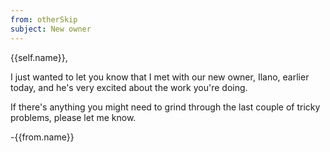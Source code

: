 ```yaml
---
from: otherSkip
subject: New owner
---
```

{{self.name}},

I just wanted to let you know that I met with our new owner, Ilano, earlier today, and he's very excited about the work you're doing.

If there's anything you might need to grind through the last couple of tricky problems, please let me know.

-{{from.name}}
